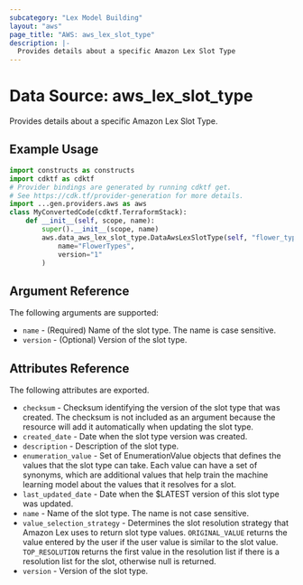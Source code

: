 ```yaml
---
subcategory: "Lex Model Building"
layout: "aws"
page_title: "AWS: aws_lex_slot_type"
description: |-
  Provides details about a specific Amazon Lex Slot Type
---
```


# Data Source: aws_lex_slot_type

Provides details about a specific Amazon Lex Slot Type.

## Example Usage

```python
import constructs as constructs
import cdktf as cdktf
# Provider bindings are generated by running cdktf get.
# See https://cdk.tf/provider-generation for more details.
import ...gen.providers.aws as aws
class MyConvertedCode(cdktf.TerraformStack):
    def __init__(self, scope, name):
        super().__init__(scope, name)
        aws.data_aws_lex_slot_type.DataAwsLexSlotType(self, "flower_types",
            name="FlowerTypes",
            version="1"
        )
```

## Argument Reference

The following arguments are supported:

* `name` - (Required) Name of the slot type. The name is case sensitive.
* `version` - (Optional) Version of the slot type.

## Attributes Reference

The following attributes are exported.

* `checksum` - Checksum identifying the version of the slot type that was created. The checksum is
not included as an argument because the resource will add it automatically when updating the slot type.
* `created_date` - Date when the slot type version was created.
* `description` - Description of the slot type.
* `enumeration_value` - Set of EnumerationValue objects that defines the values that
the slot type can take. Each value can have a set of synonyms, which are additional values that help
train the machine learning model about the values that it resolves for a slot.
* `last_updated_date` - Date when the $LATEST version of this slot type was updated.
* `name` - Name of the slot type. The name is not case sensitive.
* `value_selection_strategy` - Determines the slot resolution strategy that Amazon Lex
uses to return slot type values. `ORIGINAL_VALUE` returns the value entered by the user if the user
value is similar to the slot value. `TOP_RESOLUTION` returns the first value in the resolution list
if there is a resolution list for the slot, otherwise null is returned.
* `version` - Version of the slot type.

<!-- cache-key: cdktf-0.17.0-pre.15 input-85d1e0e73e4afb2ca34e7b22a72582e0105ea0f1188a55ea45659a29eedd9978 -->
